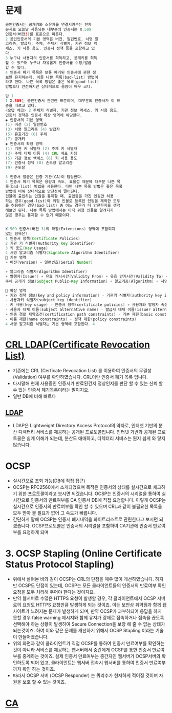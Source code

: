 # 문제
```java
공인인증서는 공개키와 소유자를 연결시켜주는 전자
문서로 오늘날 사용되는 대부분의 인증서는 X.509
인증서(버전3)를 표준으로 따른다.
2 공인인증서의 기본 영역은 버전, 일련번호, 서명 알
고리즘, 발급자, 주체, 주체키 식별자, 기관 정보 액
세스, 키 사용 용도, 인증서 정책 등을 포함하고 있
다.
3 누구나 사용자의 인증서를 획득하고, 공개키를 획득
할 수 있으며 누구나 자유롭게 인증서를 수정/발급
할 수 있다.
4 인증서 폐기 목록은 보통 폐기된 인증서에 관한 정
보만 유지하는데, 이를 나쁜 목록(bad-list) 방법이
라고 한다. 나쁜 목록 방법은 좋은 목록(good-list)
방법보다 안전하지만 상대적으로 용량이 매우 크다.

답 1
1 X.509는 공인인증서 관련한 표준이며, 대부분의 인증서가 이 표
준을 따르고 있다.
<오답 체크> 2 주체키 식별자, 기관 정보 액세스, 키 사용 용도,
인증서 정책은 인증서 확장 영역에 해당한다.
◈ 인증서의 기본 영역
(1) 버전 (2) 일련번호
(3) 서명 알고리즘 (4) 발급자
(5) 유효기간 (6) 주체
(7) 공개키
◈ 인증서의 확장 영역
(1) 기관 키 식별자 (2) 주체 키 식별자
(3) 주체 대체 이름 (4) CRL 배포 지점
(5) 기관 정보 액세스 (6) 키 사용 용도
(7) 인증서 정책 (8) 손도장 알고리즘
(9) 손도장

3 인증서 발급은 인증 기관(CA)이 담당한다.
4 인증서 폐기 목록은 용량과 속도, 효율성 때문에 대부분 나쁜 목
록(bad-list) 방법을 사용한다. 다만 나쁜 목록 방법은 좋은 목록
방법에 비해 상대적으로 안전성이 떨어진다.
건물에 출입하는 인원을 통제할 때, 출입증을 가진 인원만 허용
하는 경우(good-list)와 위험 인물로 등록된 인원을 제외한 모두
를 허용하는 경우(bad-list) 중 어느 경우가 더 안전한지를 생각
해보면 된다. 나쁜 목록 방법에서는 아직 위험 인물로 알려지지
않은 경우는 통제할 수 없기 때문이다.


X.509 인증서(버전 3)의 확장(Extensions) 영역에 포함되지
않는 항목은?
1 인증서 정책(Certificate Policies)
2 기관 키 식별자(Authority Key Identifier)
3 키 용도(Key Usage)
4 서명 알고리즘 식별자(Signature Algorithm Identifier)
 기본 영역
∘ 버전(Version) ∘ 일련번호(Serial Number)

∘ 알고리즘 식별자(Algorithm Identifier) 
∘ 발행자(Issuer) ∘ 유효 개시시간(Validity From) ∘ 유효 만기시간(Validity To) ∘ 주체(Subject) 
주체 공개키 정보(Subject Public-Key Information) ∘ 알고리즘(Algorithm) ∘ 서명(Signature)

 확장 영역
∘ 키와 정책 정보(key and policy information) - 기관키 식별자(authority key identifier)
- 사용자키 식별자(subject key identifier)
- 키 사용(key usage) - 인증서 정책(certificate policies) ∘ 사용자와 발행자 속성(subject and issuer attribute) 
- 사용자 대체 이름(subject alternative name) - 발급자 대체 이름(issuer alternative name) 
∘ 인증 경로 제약조건(certification path constraints) - 기본 제한(basic constraints) 
- 이름 제한(name constraints) - 정책 제한(policy constraints)
4 서명 알고리즘 식별자는 기본 영역에 포함된다. 4
```

# [CRL LDAP(Certificate Revocation List)](https://rsec.kr/?p=386)
* 기존에는 CRL (Cerficate Revocation List) 를 이용하여 인증서의 무결성 (Validation) 여부를 확인하였습니다. CRL이란 인증서 폐기 목록 입니다. 
* 다시말해 현재 사용중인 인증서가 만료된건지 정상인지를 판단 할 수 있는 신뢰 할 수 있는 인증서 폐기목록이라는 말이지요.
* 일반 DB에 비해 빠르다

## [LDAP](https://jabcholove.tistory.com/m/89)
* LDAP은 Lightweight Directory Access Protocol의 약자로, 인터넷 기반의 분산 디렉터리 서비스를 제공하는 공개된 프로토콜입니다. 인터넷 기반과 공개된 프로토콜은 쉽게 이해가 되는데, 분산도 애매하고, 디렉터리 서비스는 뭔지 쉽게 와 닿지 않습니다.

# OCSP
* 실시간으로 조회 가능(DB에 직접 접근)
* OCSP는 RFC2560에서 소개되었으며 목적은 인증서의 상태를 실시간으로 체크하기 위한 프로토콜이라고 보시면 되겠습니다. OCSP는 인증서의 시리얼을 통하여 실시간으로 인증서의 만료여부를 CA 인증서 DB에 직접 요청합니다. 이렇게 OCSP는 실시간으로 인증서의 만료여부를 확인 할 수 있으며 CRL과 같이 불필요한 목록을 모두 받아 볼 필요가 없어 그 속도가 빠릅니다.
* 간단하게 말해 OCSP는 인증서 폐지내역을 화이트리스트로 관린한다고 보시면 되겠습니다. OCSP프로토콜은 인증서의 시리얼을 포함하여 CA기관에 인증서 만료여부를 요청하게 되며



# 3. OCSP Stapling (Online Certificate Status Protocol Stapling)
* 위에서 살펴본 바와 같이 OCSP는 CRL의 단점을 매우 많이 개선하였습니다. 하지만 OCSP도 단점이 있는데, OCSP는 모든 클라이언트들의 인증서의 만료여부 확인 요청을 모두 처리해 주어야 한다는 것이지요.
* 만약 웹서버로 수많은 HTTPS 요청이 발생할 경우, 각 클라이언트에서 OCSP 서버로의 요청도 HTTPS 요청만큼 발생하게 되는 것이죠. 이는 보안상 취약점과 함께 웹사이트가 느려지는 문제가 발생하게 되며, 만약 OCSP가 과부하되어 응답을 하지 못할 경우 false warning 메시지와 함께 유저가 강제로 접속하거나 접속을 끊도록 선택해야 하는 상황이 발생하여 Secure Connection을 보장 해 줄 수 없는 상태가 되는것이죠. 하여 이와 같은 문제를 개선하기 위해서 OCSP Stapling 이라는 기술이 만들어졌습니다.
* 위의 화면과 같이 클라이언트가 직접 OCSP를 통하여 인증서 만료여부를 확인하는 것이 아니라 서비스를 제공하는 웹서버에서 중간에게 OCSP를 통한 인증서 만료여부를 중계하는 것이죠. 실제 인증서 만료여부는 중간자인 웹서버가 OCSP서버와 확인하도록 되어 있고, 클라이언트는 웹서버 접속시 웹서버를 통하여 인증서 만료여부까지 확인 하는 것이죠.
* 따라서 OCSP 서버 (OCSP Responder) 는 쿼리수가 현저하게 적어질 것이며 자원을 보호 할 수 있는 것이죠.


# [CA](http://www.ktword.co.kr/abbr_view.php?m_temp1=2123)
